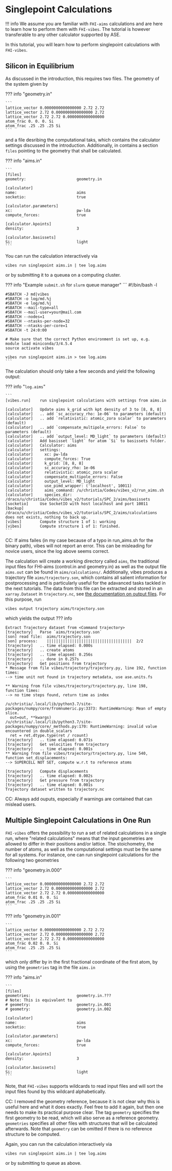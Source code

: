 # Singlepoint Calculations

!!! info
	We assume you are familiar with `FHI-aims` calculations and are here to learn how to perform them with `FHI-vibes`. The tutorial is however transferable to any other calculator supported by ASE.

In this tutorial, you will learn how to perform singlepoint calculations with `FHI-vibes`. 

## Silicon in Equilibrium

As discussed in the introduction, this requires two files. The geometry of the system given by

??? info "geometry.in"

    ```
    lattice_vector 0.0000000000000000 2.72 2.72
    lattice_vector 2.72 0.0000000000000000 2.72
    lattice_vector 2.72 2.72 0.0000000000000000 
    atom_frac 0. 0. 0. Si
    atom_frac .25 .25 .25 Si
    ```

and a file desribing the computational taks, which contains the
calculator settings discussed in the introduction. Additionally,
in contains a section `files` pointing to the geometry that shall
be calculated.

??? info "aims.in"

    ```
    [files]
    geometry:                      geometry.in

    [calculator]
    name:                          aims
    socketio:                      true

    [calculator.parameters]
    xc:                            pw-lda
    compute_forces:                true

    [calculator.kpoints]
    density:                       3

    [calculator.basissets]
    Si:                            light
    ```

You can run the calculation interactively via

```
vibes run singlepoint aims.in | tee log.aims
```

or by submitting it to a queuea on a computing cluster.

??? info "Example `submit.sh` for `slurm` queue manager"
    ```
    #!/bin/bash -l

    #SBATCH -J md|vibes
    #SBATCH -o log/md.%j
    #SBATCH -e log/md.%j
    #SBATCH --mail-type=all
    #SBATCH --mail-user=your@mail.com
    #SBATCH --nodes=1
    #SBATCH --ntasks-per-node=32
    #SBATCH --ntasks-per-core=1
    #SBATCH -t 24:0:00

    # Make sure that the correct Python environment is set up, e.g.
    module load miniconda/3/4.5.4
    source activate vibes

    vibes run singlepoint aims.in > tee log.aims
    ```

The calculation should only take a few seconds and yield the following output:

??? info "`log.aims`"

    ```
    [vibes.run]    run singlepoint calculations with settings from aims.in
    
    [calculator]   Update aims k_grid with kpt density of 3 to [8, 8, 8]
    [calculator]   .. add `sc_accuracy_rho: 1e-06` to parameters (default)
    [calculator]   .. add `relativistic: atomic_zora scalar` to parameters (default)
    [calculator]   .. add `compensate_multipole_errors: False` to parameters (default)
    [calculator]   .. add `output_level: MD_light` to parameters (default)
    [calculator]   Add basisset `light` for atom `Si` to basissets folder.
    [calculator]   Calculator: aims
    [calculator]   settings:
    [calculator]     xc: pw-lda
    [calculator]     compute_forces: True
    [calculator]     k_grid: [8, 8, 8]
    [calculator]     sc_accuracy_rho: 1e-06
    [calculator]     relativistic: atomic_zora scalar
    [calculator]     compensate_multipole_errors: False
    [calculator]     output_level: MD_light
    [calculator]     use_pimd_wrapper: ('localhost', 10011)
    [calculator]     aims_command: /u/christia/Codes/vibes_v2/run_aims.sh
    [calculator]     species_dir: /draco/u/christia/Codes/vibes_v2/tutorials/SPC_2/aims/basissets
    [socketio]     Use SocketIO with host localhost and port 10011
    [backup]       /draco/u/christia/Codes/vibes_v2/tutorials/SPC_2/aims/calculations does not exists, nothing to back up.
    [vibes]        Compute structure 1 of 1: working
    [vibes]        Compute structure 1 of 1: finished.
    ```

CC: If aims failes (in my case because of a typo in run_aims.sh for the binary path), vibes will not report an error. This can
be misleading for novice users, since the log above seems correct.    

The calculation will create a working directory called `aims`, the traditional input files for FHI-aims (control.in and geometry.in) as well as the output file 
`aims.out` can be found in `aims/calculations/`. Additionally, vibes produces a trajectory file `aims/trajectory.son`, which contains all salient information for
postprocessing and is particularly useful for the adavanced tasks tackled in the next tutorials. The data from this file can be extracted and stored 
in an `xarray.Dataset` in `trajectory.nc`, see [the documentation on output files](../Documentation/output_files.md). For this purpose, run

```
vibes output trajectory aims/trajectory.son
```

which yields the output
??? info 
```
Extract Trajectory dataset from <Command trajectory>
[trajectory]   Parse `aims/trajectory.son`
[son] read file:  aims/trajectory.son
[son] process:    |||||||||||||||||||||||||||||||||||||  2/2
[trajectory]   .. time elapsed: 0.000s
[trajectory]   .. create atoms
[trajectory]   .. time elapsed: 0.256s
[trajectory]   .. done in 0.257s
[trajectory]   Get positions from trajectory
* Message from file vibes/trajectory/trajectory.py, line 192, function times:
--> time unit not found in trajectory metadata, use ase.units.fs

** Warning from file vibes/trajectory/trajectory.py, line 198, function times:
--> no time steps found, return time as index

/u/christia/.local/lib/python3.7/site-packages/numpy/core/fromnumeric.py:3373: RuntimeWarning: Mean of empty slice.
  out=out, **kwargs)
/u/christia/.local/lib/python3.7/site-packages/numpy/core/_methods.py:170: RuntimeWarning: invalid value encountered in double_scalars
  ret = ret.dtype.type(ret / rcount)
[trajectory]   .. time elapsed: 0.071s
[trajectory]   Get velocities from trajectory
[trajectory]   .. time elapsed: 0.001s
** Warning from file vibes/trajectory/trajectory.py, line 540, function set_displacements:
--> SUPERCELL NOT SET, compute w.r.t to reference atoms

[trajectory]   Compute displacements
[trajectory]   .. time elapsed: 0.002s
[trajectory]   Get pressure from trajectory
[trajectory]   .. time elapsed: 0.001s
Trajectory dataset written to trajectory.nc
```

CC: Always add ouputs, especially if warnings are contained that can mislead users.


## Multiple Singlepoint Calculations in One Run

`FHI-vibes` offers the possibility to run a set of related calculations in a single run, where "related calculations" means that the input geometries are allowed to differ in their positions and/or lattice. 
The stoichometry, the number of atoms, as well as the computational settings must be the same for all systems. For instance, one can run singlepoint calculations for the following two geometries 

??? info "geometry.in.000"

    ```
    lattice_vector 0.0000000000000000 2.72 2.72
    lattice_vector 2.72 0.0000000000000000 2.72
    lattice_vector 2.72 2.72 0.0000000000000000 
    atom_frac 0.01 0. 0. Si
    atom_frac .25 .25 .25 Si
    ```

??? info "geometry.in.001"

    ```
    lattice_vector 0.0000000000000000 2.72 2.72
    lattice_vector 2.72 0.0000000000000000 2.72
    lattice_vector 2.72 2.72 0.0000000000000000 
    atom_frac 0.02 0. 0. Si
    atom_frac .25 .25 .25 Si
    ```

which only differ by in the first fractional coordinate of the first atom, by using the 
`geometries` tag in the file `aims.in`


??? info "aims.in"

    ```
    [files]
    geometries:                    geometry.in.???
    # Note: This is equivalent to 
    # geometry:                    geometry.in.001
    # geometry:                    geometry.in.002

    [calculator]
    name:                          aims
    socketio:                      true

    [calculator.parameters]
    xc:                            pw-lda
    compute_forces:                true

    [calculator.kpoints]
    density:                       3

    [calculator.basissets]
    Si:                            light
    ```

Note, that `FHI-vibes` supports wildcards to read input files and will sort the input files found by this wildcard alphabetically. 


CC: I removed the geometry reference, because it is not clear why this is useful here and what it does exactly. Feel free to add it
again, but then one needs to make its practical purpose clear.
The tag `geometry` specifies the first geometry to be read, which will also serve as a reference geometry. `geometries` specifies all other files with structures that will be calculated afterwards. Note that `geometry` can be omitted if there is no reference structure to be computed.

Again, you can run the calculation interactively via

```
vibes run singlepoint aims.in | tee log.aims
```

or by submitting to queue as above.

